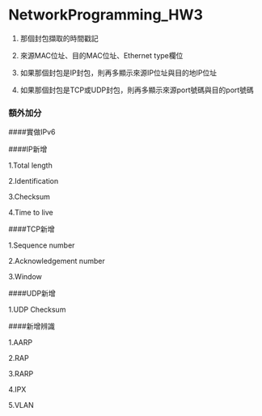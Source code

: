 # NetworkProgramming_HW3

1. 那個封包擷取的時間戳記

2. 來源MAC位址、目的MAC位址、Ethernet type欄位

3. 如果那個封包是IP封包，則再多顯示來源IP位址與目的地IP位址

4. 如果那個封包是TCP或UDP封包，則再多顯示來源port號碼與目的port號碼

### 額外加分

####實做IPv6

####IP新增  

1.Total length

2.Identification

3.Checksum

4.Time to live
       
####TCP新增

1.Sequence number

2.Acknowledgement number

3.Window

####UDP新增
       
1.UDP Checksum
        
####新增辨識

1.AARP

2.RAP

3.RARP

4.IPX

5.VLAN
